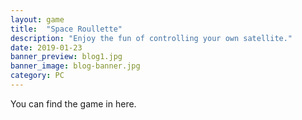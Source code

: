 ```yaml
---
layout: game
title:  "Space Roullette"
description: "Enjoy the fun of controlling your own satellite."
date: 2019-01-23
banner_preview: blog1.jpg
banner_image: blog-banner.jpg
category: PC
---
```

You can find the game in here.
